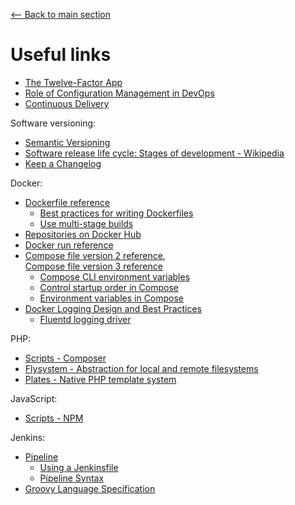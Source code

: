 [<-- Back to main section](../README.md)

# Useful links

- [The Twelve-Factor App](https://12factor.net/)
- [Role of Configuration Management in DevOps](https://www.pluralsight.com/guides/role-of-configuration-management-in-devops)
- [Continuous Delivery](https://continuousdelivery.com/)

Software versioning:

- [Semantic Versioning](https://semver.org)
- [Software release life cycle: Stages of development - Wikipedia](https://en.wikipedia.org/wiki/Software_release_life_cycle#Stages_of_development)
- [Keep a Changelog](https://keepachangelog.com/en/1.0.0/)

Docker:

- [Dockerfile reference](https://docs.docker.com/engine/reference/builder/)
    - [Best practices for writing Dockerfiles](https://docs.docker.com/develop/develop-images/dockerfile_best-practices/)
    - [Use multi-stage builds](https://docs.docker.com/develop/develop-images/multistage-build/)
- [Repositories on Docker Hub](https://docs.docker.com/docker-hub/repos/)
- [Docker run reference](https://docs.docker.com/engine/reference/run/)
- [Compose file version 2 reference](https://docs.docker.com/compose/compose-file/compose-file-v2/),  
  [Compose file version 3 reference](https://docs.docker.com/compose/compose-file/)
    - [Compose CLI environment variables](https://docs.docker.com/compose/reference/envvars/)
    - [Control startup order in Compose](https://docs.docker.com/compose/startup-order/)
    - [Environment variables in Compose](https://docs.docker.com/compose/environment-variables/)
- [Docker Logging Design and Best Practices](https://success.docker.com/article/logging-best-practices)
    - [Fluentd logging driver](https://docs.docker.com/config/containers/logging/fluentd/)

PHP:

- [Scripts - Composer](https://getcomposer.org/doc/articles/scripts.md)
- [Flysystem - Abstraction for local and remote filesystems](https://github.com/thephpleague/flysystem)
- [Plates - Native PHP template system](https://github.com/thephpleague/plates)

JavaScript:

- [Scripts - NPM](https://docs.npmjs.com/misc/scripts)

Jenkins:

- [Pipeline](https://jenkins.io/doc/book/pipeline/)
    - [Using a Jenkinsfile](https://jenkins.io/doc/book/pipeline/jenkinsfile/)
    - [Pipeline Syntax](https://jenkins.io/doc/book/pipeline/syntax/#scripted-pipeline)
- [Groovy Language Specification](http://groovy-lang.org/documentation.html#languagespecification)
